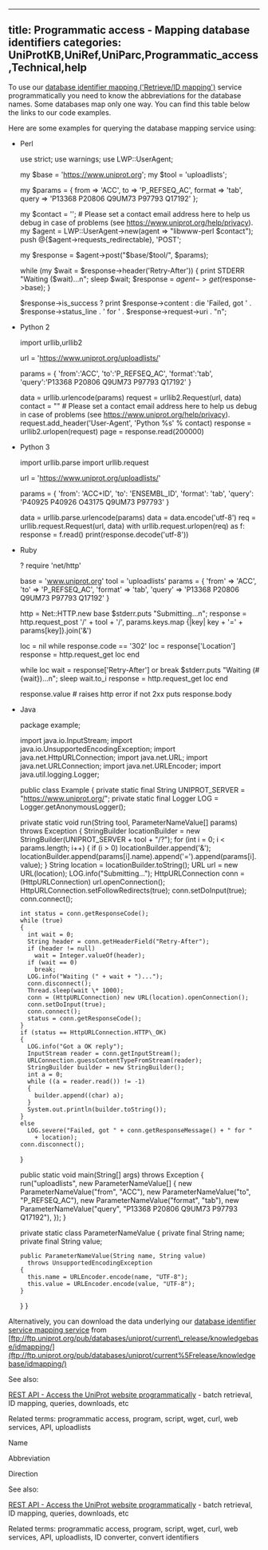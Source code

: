 
---
title: Programmatic access - Mapping database identifiers
categories: UniProtKB,UniRef,UniParc,Programmatic_access,Technical,help
---

To use our [database identifier mapping ('Retrieve/ID mapping')](http://www.uniprot.org/help/uploadlists) service programmatically you need to know the abbreviations for the database names. Some databases map only one way. You can find this table below the links to our code examples.

Here are some examples for querying the database mapping service using:

*   Perl  
      
    
    use strict;
    use warnings;
    use LWP::UserAgent;
    
    my $base = 'https://www.uniprot.org';
    my $tool = 'uploadlists';
    
    my $params = {
      from => 'ACC',
      to => 'P\_REFSEQ\_AC',
      format => 'tab',
      query => 'P13368 P20806 Q9UM73 P97793 Q17192'
    };
    
    my $contact = ''; # Please set a contact email address here to help us debug in case of problems (see https://www.uniprot.org/help/privacy).
    my $agent = LWP::UserAgent->new(agent => "libwww-perl $contact");
    push @{$agent->requests\_redirectable}, 'POST';
    
    my $response = $agent->post("$base/$tool/", $params);
    
    while (my $wait = $response->header('Retry-After')) {
      print STDERR "Waiting ($wait)...n";
      sleep $wait;
      $response = $agent->get($response->base);
    }
    
    $response->is\_success ?
      print $response->content :
      die 'Failed, got ' . $response->status\_line .
        ' for ' . $response->request->uri . "n";
    
*   Python 2  
      
    
    import urllib,urllib2
    
    url = 'https://www.uniprot.org/uploadlists/'
    
    params = {
    'from':'ACC',
    'to':'P\_REFSEQ\_AC',
    'format':'tab',
    'query':'P13368 P20806 Q9UM73 P97793 Q17192'
    }
    
    data = urllib.urlencode(params)
    request = urllib2.Request(url, data)
    contact = "" # Please set a contact email address here to help us debug in case of problems (see https://www.uniprot.org/help/privacy).
    request.add\_header('User-Agent', 'Python %s' % contact)
    response = urllib2.urlopen(request)
    page = response.read(200000)
    
*   Python 3  
      
    
    import urllib.parse
    import urllib.request
    
    url = 'https://www.uniprot.org/uploadlists/'
    
    params = {
    'from': 'ACC+ID',
    'to': 'ENSEMBL\_ID',
    'format': 'tab',
    'query': 'P40925 P40926 O43175 Q9UM73 P97793'
    }
    
    data = urllib.parse.urlencode(params)
    data = data.encode('utf-8')
    req = urllib.request.Request(url, data)
    with urllib.request.urlopen(req) as f:
       response = f.read()
    print(response.decode('utf-8'))
    
*   Ruby  
      
    
    ?
    require 'net/http'
    
    base = 'www.uniprot.org'
    tool = 'uploadlists'
    params = {
      'from' => 'ACC', 'to' => 'P\_REFSEQ\_AC', 'format' => 'tab',
      'query' => 'P13368 P20806 Q9UM73 P97793 Q17192'
    }
    
    http = Net::HTTP.new base
    $stderr.puts "Submitting...n";
    response = http.request\_post '/' + tool + '/',
      params.keys.map {|key| key + '=' + params\[key\]}.join('&')
    
    loc = nil
    while response.code == '302'
      loc = response\['Location'\]
      response = http.request\_get loc
    end
    
    while loc
      wait = response\['Retry-After'\] or break
      $stderr.puts "Waiting (#{wait})...n";
      sleep wait.to\_i
      response = http.request\_get loc
    end
    
    response.value # raises http error if not 2xx
    puts response.body
    
*   Java  
      
    
    package example;
    
    import java.io.InputStream;
    import java.io.UnsupportedEncodingException;
    import java.net.HttpURLConnection;
    import java.net.URL;
    import java.net.URLConnection;
    import java.net.URLEncoder;
    import java.util.logging.Logger;
    
    public class Example
    {
      private static final String UNIPROT\_SERVER = "https://www.uniprot.org/";
      private static final Logger LOG = Logger.getAnonymousLogger();
    
      private static void run(String tool, ParameterNameValue\[\] params)
        throws Exception
      {
        StringBuilder locationBuilder = new StringBuilder(UNIPROT\_SERVER + tool + "/?");
        for (int i = 0; i < params.length; i++)
        {
          if (i > 0)
            locationBuilder.append('&');
          locationBuilder.append(params\[i\].name).append('=').append(params\[i\].value);
        }
        String location = locationBuilder.toString();
        URL url = new URL(location);
        LOG.info("Submitting...");
        HttpURLConnection conn = (HttpURLConnection) url.openConnection();
        HttpURLConnection.setFollowRedirects(true);
        conn.setDoInput(true);
        conn.connect();
    
        int status = conn.getResponseCode();
        while (true)
        {
          int wait = 0;
          String header = conn.getHeaderField("Retry-After");
          if (header != null)
            wait = Integer.valueOf(header);
          if (wait == 0)
            break;
          LOG.info("Waiting (" + wait + ")...");
          conn.disconnect();
          Thread.sleep(wait \* 1000);
          conn = (HttpURLConnection) new URL(location).openConnection();
          conn.setDoInput(true);
          conn.connect();
          status = conn.getResponseCode();
        }
        if (status == HttpURLConnection.HTTP\_OK)
        {
          LOG.info("Got a OK reply");
          InputStream reader = conn.getInputStream();
          URLConnection.guessContentTypeFromStream(reader);
          StringBuilder builder = new StringBuilder();
          int a = 0;
          while ((a = reader.read()) != -1)
          {
            builder.append((char) a);
          }
          System.out.println(builder.toString());
        }
        else
          LOG.severe("Failed, got " + conn.getResponseMessage() + " for "
            + location);
        conn.disconnect();
      }
    
      public static void main(String\[\] args)
        throws Exception
      {
        run("uploadlists", new ParameterNameValue\[\] {
          new ParameterNameValue("from", "ACC"),
          new ParameterNameValue("to", "P\_REFSEQ\_AC"),
          new ParameterNameValue("format", "tab"),
          new ParameterNameValue("query", "P13368 P20806 Q9UM73 P97793 Q17192"),
        });
      }
    
      private static class ParameterNameValue
      {
        private final String name;
        private final String value;
    
        public ParameterNameValue(String name, String value)
          throws UnsupportedEncodingException
        {
          this.name = URLEncoder.encode(name, "UTF-8");
          this.value = URLEncoder.encode(value, "UTF-8");
        }
      }
    }
    

Alternatively, you can download the data underlying our [database identifier service mapping service](http://www.uniprot.org/uploadlists) from [ftp://ftp.uniprot.org/pub/databases/uniprot/current\_release/knowledgebase/idmapping/](ftp://ftp.uniprot.org/pub/databases/uniprot/current%5Frelease/knowledgebase/idmapping/)

See also:  
  
[REST API - Access the UniProt website programmatically](http://www.uniprot.org/help/api) - batch retrieval, ID mapping, queries, downloads, etc

Related terms: programmatic access, program, script, wget, curl, web services, API, uploadlists

Name

Abbreviation

Direction

See also:  
  
[REST API - Access the UniProt website programmatically](http://www.uniprot.org/help/api) - batch retrieval, ID mapping, queries, downloads, etc

Related terms: programmatic access, program, script, wget, curl, web services, API, uploadlists, ID converter, convert identifiers
        